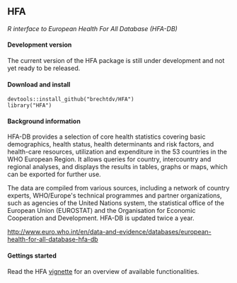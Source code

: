 ## HFA

_R interface to European Health For All Database (HFA-DB)_

#### Development version

The current version of the HFA package is still under development and not yet ready to be released.

#### Download and install

    devtools::install_github("brechtdv/HFA")
    library("HFA")

#### Background information

HFA-DB provides a selection of core health statistics covering basic demographics, health status, health determinants and risk factors, and health-care resources, utilization and expenditure in the 53 countries in the WHO European Region. It allows queries for country, intercountry and regional analyses, and displays the results in tables, graphs or maps, which can be exported for further use.

The data are compiled from various sources, including a network of country experts, WHO/Europe's technical programmes and partner organizations, such as agencies of the United Nations system, the statistical office of the European Union (EUROSTAT) and the Organisation for Economic Cooperation and Development. HFA-DB is updated twice a year.

http://www.euro.who.int/en/data-and-evidence/databases/european-health-for-all-database-hfa-db

#### Gettings started

Read the HFA [vignette](https://github.com/brechtdv/HFA/blob/master/vignettes/getting-started.Rmd) for an overview of available functionalities.
